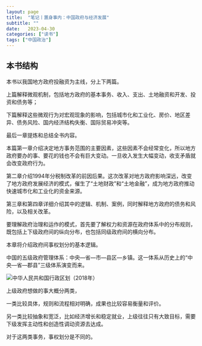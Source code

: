 ```yaml
---
layout: page
title:  "笔记丨置身事内：中国政府与经济发展"
subtitle: ""
date:   2023-04-30 
categories: ["读书"]
tags: ["中国政治"]
---
```




## 本书结构

本书以我国地方政府投融资为主线，分上下两篇。

上篇解释微观机制，包括地方政府的基本事务、收入、支出、土地融资和开发、投资和债务等；

下篇解释这些微观行为对宏观现象的影响，包括城市化和工业化、房价、地区差异、债务风险、国内经济结构失衡、国际贸易冲突等。

最后一章提炼和总结全书内容。



本篇第一章介绍决定地方事务范围的主要因素，这些因素不会经常变化，所以地方政府要办的事、要花的钱也不会有巨大变动。一旦收入发生大幅变动，收支矛盾就会改变政府行为。

第二章介绍1994年分税制改革的前因后果。这次改革对地方政府影响深远，改变了地方政府发展经济的模式，催生了“土地财政”和“土地金融”，成为地方政府推动快速城市化和工业化的资金来源。

第三章和第四章详细介绍其中的逻辑、机制、案例，同时解释地方政府的债务和风险，以及相关改革。



要理解政府治理和运作的模式，首先要了解权力和资源在政府体系中的分布规则，既包括上下级政府间的纵向分布，也包括同级政府间的横向分布。

本章将介绍政府间事权划分的基本逻辑。

中国的五级政府管理体系：中央—省—市—县区—乡镇。这一体系从历史上的“中央—省—郡县”三级体系演变而来。

![中华人民共和国行政区划（2018年）](https://res.weread.qq.com/wrepub/epub_40055543_4)



上级政府想做的事大概分两类，

一类比较具体，规则和流程相对明确，成果也比较容易衡量和评价。

另一类比较抽象和宽泛，比如经济增长和稳定就业，上级往往只有大致目标，需要下级发挥主动性和创造性调动资源去达成。

对于这两类事务，事权划分是不同的。





